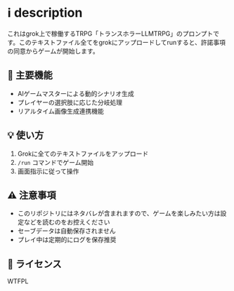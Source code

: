 # ℹ️ description
これはgrok上で稼働するTRPG「トランスホラーLLMTRPG」のプロンプトです。このテキストファイル全てをgrokにアップロードしてrunすると、許諾事項の同意からゲームが開始します。

## 🚀 主要機能
- AIゲームマスターによる動的シナリオ生成
- プレイヤーの選択肢に応じた分岐処理
- リアルタイム画像生成連携機能

## 💡 使い方
1. Grokに全てのテキストファイルをアップロード
2. `/run` コマンドでゲーム開始
3. 画面指示に従って操作

## ⚠️ 注意事項
- このリポジトリにはネタバレが含まれますので、ゲームを楽しみたい方は設定などを読むのをお控えください
- セーブデータは自動保存されません
- プレイ中は定期的にログを保存推奨

## 📜 ライセンス
WTFPL